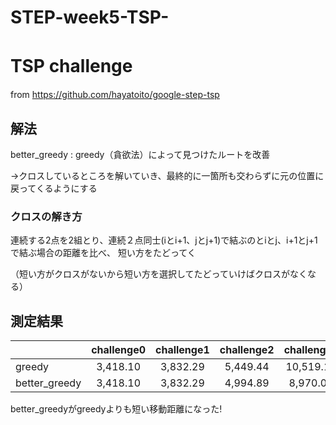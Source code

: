 # STEP-week5-TSP-
#	TSP challenge　

from https://github.com/hayatoito/google-step-tsp 

##	解法

better_greedy : greedy（貪欲法）によって見つけたルートを改善

→クロスしているところを解いていき、最終的に一箇所も交わらずに元の位置に戻ってくるようにする

###	クロスの解き方

連続する2点を2組とり、連続２点同士(iとi+1、jとj+1)で結ぶのとiとj、i+1とj+1で結ぶ場合の距離を比べ、
短い方をたどってく

（短い方がクロスがないから短い方を選択してたどっていけばクロスがなくなる）

## 測定結果

| | challenge0 | challenge1 | challenge2 | challenge3 | challenge4 | challenge5 | challenge6 |
|:---|:---:|:---:|:---:|:---:|:---:|:---:|---:|
|greedy |3,418.10 |3,832.29 |5,449.44 |10,519.16 |12,684.06 |25,331.84 |49,892.05 |
|better_greedy |3,418.10 |3,832.29 |4,994.89 |8,970.05 |11,489.79|21,363.60 |42,712.37 |

better_greedyがgreedyよりも短い移動距離になった!
